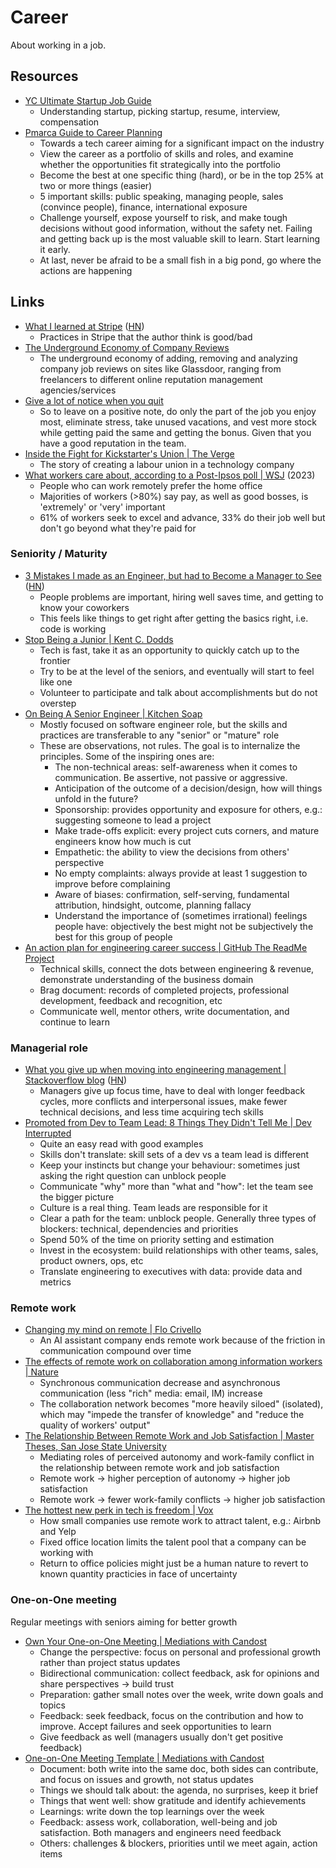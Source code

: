 # Career

About working in a job.

## Resources

- [YC Ultimate Startup Job Guide](https://www.ycombinator.com/library/Ei-yc-ultimate-startup-job-guide)
  - Understanding startup, picking startup, resume, interview, compensation
- [Pmarca Guide to Career Planning](https://pmarchive.com/guide_to_career_planning_part0.html)
  - Towards a tech career aiming for a significant impact on the industry
  - View the career as a portfolio of skills and roles, and examine whether the
    opportunities fit strategically into the portfolio
  - Become the best at one specific thing (hard), or be in the top 25% at two or
    more things (easier)
  - 5 important skills: public speaking, managing people, sales (convince
    people), finance, international exposure
  - Challenge yourself, expose yourself to risk, and make tough decisions
    without good information, without the safety net. Failing and getting back
    up is the most valuable skill to learn. Start learning it early.
  - At last, never be afraid to be a small fish in a big pond, go where the
    actions are happening

## Links

- [What I learned at Stripe](https://steinkamp.us/post/2022/11/10/what-i-learned-at-stripe.html)
  ([HN](https://news.ycombinator.com/item?id=34968371))
  - Practices in Stripe that the author think is good/bad
- [The Underground Economy of Company Reviews](https://www.careerfair.io/company-reviews)
  - The underground economy of adding, removing and analyzing company job
    reviews on sites like Glassdoor, ranging from freelancers to different
    online reputation management agencies/services
- [Give a lot of notice when you quit](https://davidlaprade.github.io/give-a-lot-of-notice)
  - So to leave on a positive note, do only the part of the job you enjoy most,
    eliminate stress, take unused vacations, and vest more stock while getting
    paid the same and getting the bonus. Given that you have a good reputation
    in the team.
- [Inside the Fight for Kickstarter's Union | The Verge](https://www.theverge.com/23732782/kickstarter-union-organizing-good-enough-job-excerpt)
  - The story of creating a labour union in a technology company
- [What workers care about, according to a Post-Ipsos poll | WSJ](https://archive.ph/3gHXK)
  (2023)
  - People who can work remotely prefer the home office
  - Majorities of workers (>80%) say pay, as well as good bosses, is 'extremely'
    or 'very' important
  - 61% of workers seek to excel and advance, 33% do their job well but don't go
    beyond what they're paid for

### Seniority / Maturity

- [3 Mistakes I made as an Engineer, but had to Become a Manager to See](https://www.developing.dev/p/3-mistakes-i-made-as-an-engineer)
  ([HN](https://news.ycombinator.com/item?id=35101378))
  - People problems are important, hiring well saves time, and getting to know
    your coworkers
  - This feels like things to get right after getting the basics right, i.e.
    code is working
- [Stop Being a Junior | Kent C. Dodds](https://kentcdodds.com/blog/stop-being-a-junior)
  - Tech is fast, take it as an opportunity to quickly catch up to the frontier
  - Try to be at the level of the seniors, and eventually will start to feel
    like one
  - Volunteer to participate and talk about accomplishments but do not overstep
- [On Being A Senior Engineer | Kitchen Soap](https://www.kitchensoap.com/2012/10/25/on-being-a-senior-engineer/)
  - Mostly focused on software engineer role, but the skills and practices are
    transferable to any "senior" or "mature" role
  - These are observations, not rules. The goal is to internalize the
    principles. Some of the inspiring ones are:
    - The non-technical areas: self-awareness when it comes to communication. Be
      assertive, not passive or aggressive.
    - Anticipation of the outcome of a decision/design, how will things unfold
      in the future?
    - Sponsorship: provides opportunity and exposure for others, e.g.:
      suggesting someone to lead a project
    - Make trade-offs explicit: every project cuts corners, and mature engineers
      know how much is cut
    - Empathetic: the ability to view the decisions from others' perspective
    - No empty complaints: always provide at least 1 suggestion to improve
      before complaining
    - Aware of biases: confirmation, self-serving, fundamental attribution,
      hindsight, outcome, planning fallacy
    - Understand the importance of (sometimes irrational) feelings people have:
      objectively the best might not be subjectively the best for this group of
      people
- [An action plan for engineering career success | GitHub The ReadMe Project](https://github.com/readme/guides/engineering-career-success)
  - Technical skills, connect the dots between engineering & revenue,
    demonstrate understanding of the business domain
  - Brag document: records of completed projects, professional development,
    feedback and recognition, etc
  - Communicate well, mentor others, write documentation, and continue to learn

### Managerial role

- [What you give up when moving into engineering management | Stackoverflow blog](https://stackoverflow.blog/2022/02/23/what-you-give-up-when-moving-into-engineering-management/)
  ([HN](https://news.ycombinator.com/item?id=35550240))
  - Managers give up focus time, have to deal with longer feedback cycles, more
    conflicts and interpersonal issues, make fewer technical decisions, and less
    time acquiring tech skills
- [Promoted from Dev to Team Lead: 8 Things They Didn't Tell Me | Dev Interrupted](https://devinterrupted.substack.com/p/promoted-from-dev-to-team-lead-8)
  - Quite an easy read with good examples
  - Skills don't translate: skill sets of a dev vs a team lead is different
  - Keep your instincts but change your behaviour: sometimes just asking the
    right question can unblock people
  - Communicate "why" more than "what and "how": let the team see the bigger
    picture
  - Culture is a real thing. Team leads are responsible for it
  - Clear a path for the team: unblock people. Generally three types of
    blockers: technical, dependencies and priorities
  - Spend 50% of the time on priority setting and estimation
  - Invest in the ecosystem: build relationships with other teams, sales,
    product owners, ops, etc
  - Translate engineering to executives with data: provide data and metrics

### Remote work

- [Changing my mind on remote | Flo Crivello](https://flocrivello.com/changing-my-mind-on-remote-about-being-in-san-francisco/)
  - An AI assistant company ends remote work because of the friction in
    communication compound over time
- [The effects of remote work on collaboration among information workers | Nature](https://www.nature.com/articles/s41562-021-01196-4)
  - Synchronous communication decrease and asynchronous communication (less
    "rich" media: email, IM) increase
  - The collaboration network becomes "more heavily siloed" (isolated), which
    may "impede the transfer of knowledge" and "reduce the quality of workers'
    output"
- [The Relationship Between Remote Work and Job Satisfaction | Master Theses, San Jose State University](https://scholarworks.sjsu.edu/cgi/viewcontent.cgi?article=8564&context=etd_theses)
  - Mediating roles of perceived autonomy and work-family conflict in the
    relationship between remote work and job satisfaction
  - Remote work → higher perception of autonomy → higher job satisfaction
  - Remote work → fewer work-family conflicts → higher job satisfaction
- [The hottest new perk in tech is freedom | Vox](https://www.vox.com/technology/2023/6/20/23762655/tech-perk-remote-work-freedom-airbnb-yelp)
  - How small companies use remote work to attract talent, e.g.: Airbnb and Yelp
  - Fixed office location limits the talent pool that a company can be working
    with
  - Return to office policies might just be a human nature to revert to known
    quantity practicies in face of uncertainty

### One-on-One meeting

Regular meetings with seniors aiming for better growth

- [Own Your One-on-One Meeting | Mediations with Candost](https://mediations.candost.blog/p/effective-1-on-1-meetings-own-your-one-on-one-meeting)
  - Change the perspective: focus on personal and professional growth rather
    than project status updates
  - Bidirectional communication: collect feedback, ask for opinions and share
    perspectives → build trust
  - Preparation: gather small notes over the week, write down goals and topics
  - Feedback: seek feedback, focus on the contribution and how to improve.
    Accept failures and seek opportunities to learn
  - Give feedback as well (managers usually don't get positive feedback)
- [One-on-One Meeting Template | Mediations with Candost](https://mediations.candost.blog/p/effective-1-1-meetings-one-on-one-meeting-template)
  - Document: both write into the same doc, both sides can contribute, and focus
    on issues and growth, not status updates
  - Things we should talk about: the agenda, no surprises, keep it brief
  - Things that went well: show gratitude and identify achievements
  - Learnings: write down the top learnings over the week
  - Feedback: assess work, collaboration, well-being and job satisfaction. Both
    managers and engineers need feedback
  - Others: challenges & blockers, priorities until we meet again, action items
